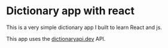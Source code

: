 # Dictionary app with react

This is a very simple dictionary app I built to learn React and js.

This app uses the [dictionaryapi.dev](dictionaryapi.dev) API.